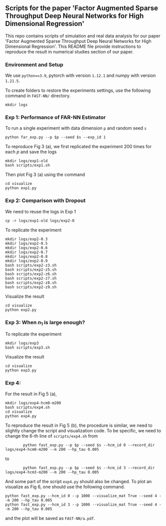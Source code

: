 ## Scripts for the paper 'Factor Augmented Sparse Throughput Deep Neural Networks for High Dimensional Regression'

This repo contains scripts of simulation and real data analysis for our paper 'Factor Augmented Sparse Throughput Deep Neural Networks for High Dimensional Regression'. This README file provide instructions to reproduce the result in numerical studies section of our paper.

### Environment and Setup

We use `python==3.9`, pytorch with version `1.12.1` and numpy with version `1.21.5`.

To create folders to restore the experiments settings, use the following command in `FAST-NN/` directory.

```
mkdir logs
```

### Exp 1: Performance of FAR-NN Estimator

To run a single experiment with data dimension `p` and random seed `s`

```
python far_exp.py --p $p --seed $s --exp_id 1
```

To reproduce Fig 3 (a), we first replicated the experiment 200 times for each $p$ and save the logs

```
mkdir logs/exp1-old
bash scripts/exp1.sh
```

Then plot Fig 3 (a) using the command

```
cd visualize
python exp1.py
```

### Exp 2: Comparison with Dropout

We need to reuse the logs in Exp 1

```
cp -r logs/exp1-old logs/exp2-0
```

To replicate the experiment 

```
mkdir logs/exp2-0.3
mkdir logs/exp2-0.5
mkdir logs/exp2-0.6
mkdir logs/exp2-0.7
mkdir logs/exp2-0.8
mkdir logs/exp2-0.9
bash scripts/exp2-z3.sh
bash scripts/exp2-z5.sh
bash scripts/exp2-z6.sh
bash scripts/exp2-z7.sh
bash scripts/exp2-z8.sh
bash scripts/exp2-z9.sh
```

Visualize the result

```
cd visualize
python exp2.py
```


### Exp 3: When $n_1$ is large enough?

To replicate the experiment

```
mkdir logs/exp3
bash scripts/exp3.sh
```

Visualize the result

```
cd visualize
python exp3.py
```

### Exp 4: 

For the result in Fig 5 (a),

```
mkdir logs/exp4-hcm0-m200 
bash scripts/exp4.sh
cd visualize
python exp4.py
```

To reproduce the result in Fig 5 (b), the procedure is similar, we need to slightly change the script and visualization code. To be specific, we need to change the 6-th line of `scripts/exp4.sh` from

```
        python fast_exp.py --p $p --seed $s --hcm_id 0 --record_dir logs/exp4-hcm0-m200 --m 200 --hp_tau 0.005
```

to

```
        python fast_exp.py --p $p --seed $s --hcm_id 3 --record_dir logs/exp4-hcm3-m200 --m 200 --hp_tau 0.005
```

And some part of the script `exp4.py` should also be changed. To plot an visualize as Fig 6, one should use the following command.

```
python fast_exp.py --hcm_id 0 --p 1000 --visualize_mat True --seed 4 --m 200 --hp_tau 0.005
python fast_exp.py --hcm_id 3 --p 1000 --visualize_mat True --seed 4 --m 200 --hp_tau 0.005
```

and the plot will be saved as `FAST-NN/a.pdf`.


